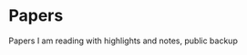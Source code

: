 # Papers

Papers I am reading with highlights and notes, public backup

<!-- Reminder to myself only because I have multiple machines in different states and I forget easily, pass is {numC_5/25(mult(made,done))}^{numC_5/26(mult(made,done))}{all_done_repnames_alphabet_order_no_spaces[::numC_5/26made]} ; = digitslettersnospaces; pass is due to copyright from Journals. -->


